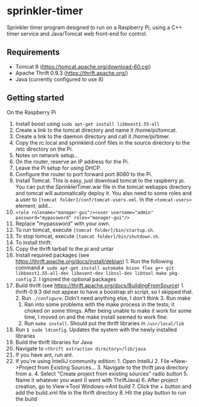 # sprinkler-timer

Sprinkler timer program designed to run on a Raspberry Pi, using a C++ timer service and Java/Tomcat web front-end for control.

## Requirements
* Tomcat 6 (https://tomcat.apache.org/download-60.cgi)
* Apache Thrift 0.9.3 (https://thrift.apache.org/)
* Java (currently configured to use 8)

## Getting started

On the Raspberry Pi

1. Install boost using `sudo apt-get install libboost1.55-all`
2. Create a link to the tomcat directory and name it /home/pi/tomcat.
3. Create a link to the daemon directory and call it /home/pi/timer.
4. Copy the rc.local and sprinklerd.conf files in the source directory to the /etc directory on the Pi.
5. Notes on network setup...
  1. On the router, reserve an IP address for the Pi.
  2. Leave the Pi setup for using DHCP.
  3. Configure the router to port forward port 8080 to the Pi.
6. Install Tomcat. This is easy, just download tomcat to the raspberry pi. You can put the SprinklerTimer.war file in the tomcat webapps directory and tomcat will automatically deploy it. You also need to some roles and a user to `[tomcat folder]/conf/tomcat-users.xml`. In the `<tomcat-users>` element, add... 
  1. `<role rolename="manager-gui"/><user username="admin" password="mypassword" roles="manager-gui"/>`
  2. Replace "mypassword" with your own.
  3. To run tomcat, execute `[tomcat folder]/bin/startup.sh`.
  4. To stop tomcat, execute `[tomcat folder]/bin/shutdown.sh`.
7. To install thrift:
  1. Copy the thrift tarball to the pi and untar
  2. Install required packages (see https://thrift.apache.org/docs/install/debian)
    1. Run the following command
       `# sudo apt-get install automake bison flex g++ git libboost1.55-all-dev libevent-dev libssl-dev libtool make pkg-config`
    2. I ignored the optional packages
  3. Build thrift (see https://thrift.apache.org/docs/BuildingFromSource)
    1. thrift-0.9.3 did not appear to have a boostrap.sh script, so I skipped that.
    2. Run `./configure`. Didn't need anything else, I don't think
    3. Run make
      1. Ran into some problems with the make process in the tests; it choked on some things. After being unable to make it work for some time, I moved on and the make install seemed to work fine.
      2. Run `make install`. Should put the thrift libraries in `/usr/local/lib`
  4. Run `$ sudo ldconfig`. Updates the system with the newly installed libraries
8. Build the thrift libraries for Java
  1. Navigate to `<thrift extraction directory>/lib/java`
  2. If you have ant, run ant.
  3. If you're using IntelliJ community edition:
    1. Open IntelliJ
    2. File->New->Project from Existing Sources...
    3. Navigate to the thrift java directory from a.
    4. Select "Create project from existing sources" radio button
    5. Name it whatever you want (I went with ThriftJava)
    6. After project creation, go to View->Tool Windows->Ant build
    7. Click the + button and add the build.xml file in the thrift directory
    8. Hit the play button to run the build
